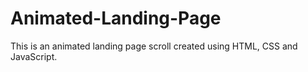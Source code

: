 # Animated-Landing-Page
This is an animated landing page scroll created using HTML, CSS and JavaScript. 
